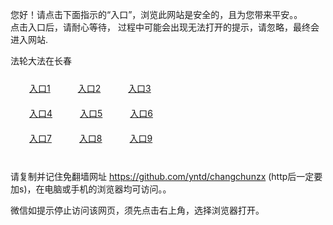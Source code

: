 您好！请点击下面指示的“入口”，浏览此网站是安全的，且为您带来平安。。 <br/>
点击入口后，请耐心等待， 过程中可能会出现无法打开的提示，请忽略，最终会进入网站. </br>

法轮大法在长春<br/>
<div style="padding:10px"><a style="margin:20px" target="_blank" href="https://dd22r51dszzus.cloudfront.net/2Qpsp?qjdmb" id="ccLink1" rel="nofollow">入口1</a> <a target="_blank" style="margin:20px" href="https://d2655ik8xgeaeo.cloudfront.net/2Qpsp?bwpuxsj" id="ccLink2" rel="nofollow">入口2</a> <a style="margin:20px" target="_blank" href="https://dkwj21n7nlsk8.cloudfront.net/2Qpsp?xbukghj" id="ccLink3" rel="nofollow">入口3</a></div>

<div style="padding:10px" ><a style="margin:20px" target="_blank" href="https://dd22r51dszzus.cloudfront.net/2Qpsp?qjdmb" id="ccLink4" rel="nofollow">入口4</a> <a style="margin:20px" href="https://d2655ik8xgeaeo.cloudfront.net/2Qpsp?bwpuxsj" target="_blank" id="ccLink5" rel="nofollow">入口5</a> <a style="margin:20px" href="https://dkwj21n7nlsk8.cloudfront.net/2Qpsp?xbukghj" target="_blank" id="ccLink6" rel="nofollow">入口6</a></div>

<div style="padding:10px"><a style="margin:20px" target="_blank" href="https://dd22r51dszzus.cloudfront.net/2Qpsp?qjdmb" id="ccLink7" rel="nofollow">入口7</a> <a style="margin:20px" href="https://d2655ik8xgeaeo.cloudfront.net/2Qpsp?bwpuxsj" target="_blank" id="ccLink8" rel="nofollow">入口8</a> <a style="margin:20px" target="_blank" href="https://dkwj21n7nlsk8.cloudfront.net/2Qpsp?xbukghj" id="ccLink9" rel="nofollow">入口9</a></div>

<br/>



请复制并记住免翻墙网址 https://github.com/yntd/changchunzx (http后一定要加s)，在电脑或手机的浏览器均可访问。。<br/>

微信如提示停止访问该网页，须先点击右上角，选择浏览器打开。
